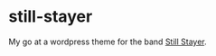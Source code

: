 # still-stayer
My go at a wordpress theme for the band [Still Stayer](https://facebook.com/stillstayer).


<!-- ## Instructions for Client -->
<!-- 
![Download](download-screen.png "Download Tutorial") -->

<!-- 1. Download the repo as a .zip via the above screenshot.

2. Place it in the themes folder
    - `/wp-content/themes/`
    - What you do should result in `/wp-content/themes/still-stayer`.
3. Create the following pages using wordpress. Just give them a title for now. 
    - Listen
        - Not content editable.
    - Shows
    - Merch
    - Gallery
    - Blog
    - Contact
        - Not content editable.

4. Settings > Reading 
    - Homepage: "Home"
    - Posts Page: "Blog"
5. Create your blog posts and add content to pages. (Unless content is not editable on page)
6. Done ✔️ -->

